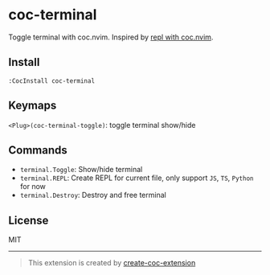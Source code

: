 # coc-terminal

Toggle terminal with coc.nvim. Inspired by [repl with coc.nvim](https://gist.github.com/chemzqm/e22ddf489ec24c7d21bbcb047f4b3f86).

## Install

`:CocInstall coc-terminal`

## Keymaps

`<Plug>(coc-terminal-toggle)`: toggle terminal show/hide

## Commands

- `terminal.Toggle`: Show/hide terminal
- `terminal.REPL`: Create REPL for current file, only support `JS`, `TS`, `Python` for now
- `terminal.Destroy`: Destroy and free terminal

## License

MIT

---
> This extension is created by [create-coc-extension](https://github.com/fannheyward/create-coc-extension)
